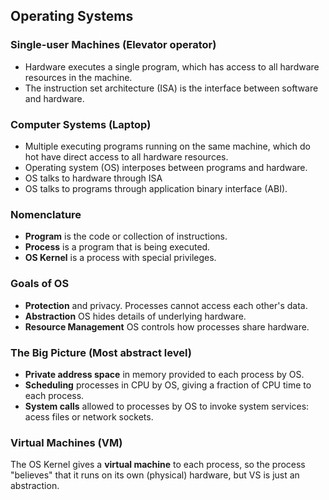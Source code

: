 ## Operating Systems

### Single-user Machines (Elevator operator)
- Hardware executes a single program, which has access to all hardware resources
in the machine. 
- The instruction set architecture (ISA) is the interface between software and
hardware.

### Computer Systems (Laptop)
- Multiple executing programs running on the same machine, which do hot have
direct access to all hardware resources.
- Operating system (OS) interposes between programs and hardware.
- OS talks to hardware through ISA
- OS talks to programs through application binary interface (ABI).

### Nomenclature
- **Program** is the code or collection of instructions.
- **Process** is a program that is being executed.
- **OS Kernel** is a process with special privileges.

### Goals of OS
- **Protection** and privacy. Processes cannot access each other's data.
- **Abstraction** OS hides details of underlying hardware.
- **Resource Management** OS controls how processes share hardware. 

### The Big Picture (Most abstract level)
- **Private address space** in memory provided to each process by OS.
- **Scheduling** processes in CPU by OS, giving a fraction of CPU time to
each process.
- **System calls** allowed to processes by OS to invoke system services: acess files
or network sockets.

### Virtual Machines (VM)
The OS Kernel gives a **virtual machine** to each process, so the process "believes" that it runs
on its own (physical) hardware, but VS is just an abstraction.
